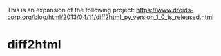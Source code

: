 This is an expansion of the following project: 
https://www.droids-corp.org/blog/html/2013/04/11/diff2html_py_version_1_0_is_released.html

# diff2html